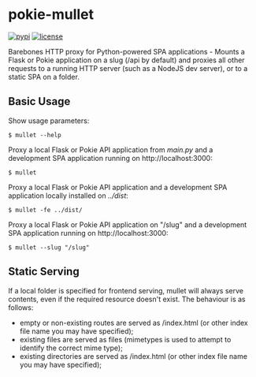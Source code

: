 # pokie-mullet
[![pypi](https://img.shields.io/pypi/v/pokie-mullet.svg)](https://pypi.org/project/pokie-mullet/)
[![license](https://img.shields.io/pypi/l/pokie-mullet.svg)](https://git.oddbit.org/OddBit/pokie-mullet/src/branch/master/LICENSE)

Barebones HTTP proxy for Python-powered SPA applications - Mounts a Flask or Pokie application on a slug (/api by default)
and proxies all other requests to a running HTTP server (such as a NodeJS dev server), or to a static SPA on a folder. 

## Basic Usage

Show usage parameters:
```shell
$ mullet --help
```

Proxy a local Flask or Pokie API application from *main.py* and a development SPA application running on http://localhost:3000:
```shell
$ mullet
```

Proxy a local Flask or Pokie API application and a development SPA application locally installed on *../dist*:
```shell
$ mullet -fe ../dist/
```

Proxy a local Flask or Pokie API application on "/slug"  and a development SPA application running on http://localhost:3000:
```shell
$ mullet --slug "/slug"
```

## Static Serving

If a local folder is specified for frontend serving, mullet will always serve contents, even if the required resource 
doesn't exist. The behaviour is as follows:
- empty or non-existing routes are served as /index.html (or other index file name you may have specified);
- existing files are served as files (mimetypes is used to attempt to identify the correct mime type);
- existing directories are served as /index.html (or other index file name you may have specified);
